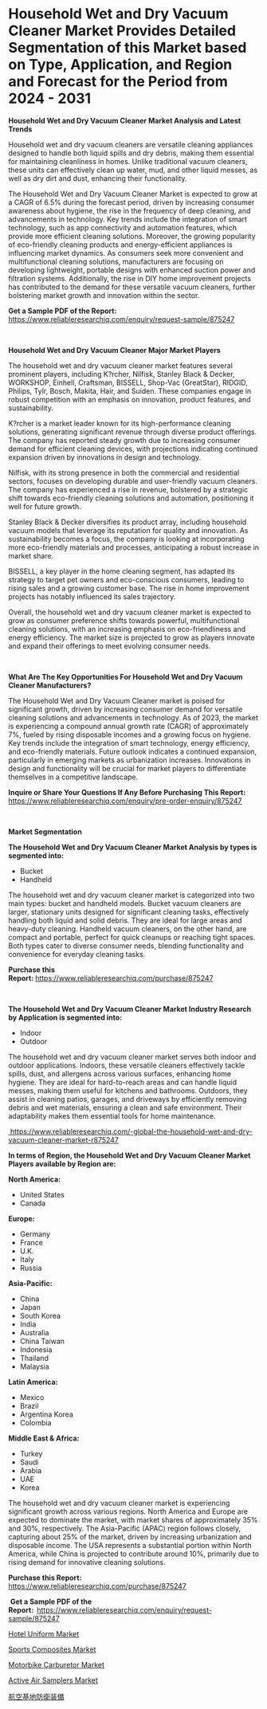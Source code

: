 <p><h1>Household Wet and Dry Vacuum Cleaner Market Provides Detailed Segmentation of this Market based on Type, Application, and Region and Forecast for the Period from 2024 - 2031</h1></p><p><strong>Household Wet and Dry Vacuum Cleaner Market Analysis and Latest Trends</strong></p>
<p><p>Household wet and dry vacuum cleaners are versatile cleaning appliances designed to handle both liquid spills and dry debris, making them essential for maintaining cleanliness in homes. Unlike traditional vacuum cleaners, these units can effectively clean up water, mud, and other liquid messes, as well as dry dirt and dust, enhancing their functionality.</p><p>The Household Wet and Dry Vacuum Cleaner Market is expected to grow at a CAGR of 6.5% during the forecast period, driven by increasing consumer awareness about hygiene, the rise in the frequency of deep cleaning, and advancements in technology. Key trends include the integration of smart technology, such as app connectivity and automation features, which provide more efficient cleaning solutions. Moreover, the growing popularity of eco-friendly cleaning products and energy-efficient appliances is influencing market dynamics. As consumers seek more convenient and multifunctional cleaning solutions, manufacturers are focusing on developing lightweight, portable designs with enhanced suction power and filtration systems. Additionally, the rise in DIY home improvement projects has contributed to the demand for these versatile vacuum cleaners, further bolstering market growth and innovation within the sector.</p></p>
<p><strong>Get a Sample PDF of the Report:&nbsp;</strong> <a href="https://www.reliableresearchiq.com/enquiry/request-sample/875247">https://www.reliableresearchiq.com/enquiry/request-sample/875247</a></p>
<p>&nbsp;</p>
<p><strong>Household Wet and Dry Vacuum Cleaner Major Market Players</strong></p>
<p><p>The household wet and dry vacuum cleaner market features several prominent players, including K?rcher, Nilfisk, Stanley Black & Decker, WORKSHOP, Einhell, Craftsman, BISSELL, Shop-Vac (GreatStar), RIDGID, Philips, Tylr, Bosch, Makita, Hair, and Suiden. These companies engage in robust competition with an emphasis on innovation, product features, and sustainability.</p><p>K?rcher is a market leader known for its high-performance cleaning solutions, generating significant revenue through diverse product offerings. The company has reported steady growth due to increasing consumer demand for efficient cleaning devices, with projections indicating continued expansion driven by innovations in design and technology.</p><p>Nilfisk, with its strong presence in both the commercial and residential sectors, focuses on developing durable and user-friendly vacuum cleaners. The company has experienced a rise in revenue, bolstered by a strategic shift towards eco-friendly cleaning solutions and automation, positioning it well for future growth.</p><p>Stanley Black & Decker diversifies its product array, including household vacuum models that leverage its reputation for quality and innovation. As sustainability becomes a focus, the company is looking at incorporating more eco-friendly materials and processes, anticipating a robust increase in market share.</p><p>BISSELL, a key player in the home cleaning segment, has adapted its strategy to target pet owners and eco-conscious consumers, leading to rising sales and a growing customer base. The rise in home improvement projects has notably influenced its sales trajectory.</p><p>Overall, the household wet and dry vacuum cleaner market is expected to grow as consumer preference shifts towards powerful, multifunctional cleaning solutions, with an increasing emphasis on eco-friendliness and energy efficiency. The market size is projected to grow as players innovate and expand their offerings to meet evolving consumer needs.</p></p>
<p>&nbsp;</p>
<p><strong>What Are The Key Opportunities For Household Wet and Dry Vacuum Cleaner Manufacturers?</strong></p>
<p><p>The Household Wet and Dry Vacuum Cleaner market is poised for significant growth, driven by increasing consumer demand for versatile cleaning solutions and advancements in technology. As of 2023, the market is experiencing a compound annual growth rate (CAGR) of approximately 7%, fueled by rising disposable incomes and a growing focus on hygiene. Key trends include the integration of smart technology, energy efficiency, and eco-friendly materials. Future outlook indicates a continued expansion, particularly in emerging markets as urbanization increases. Innovations in design and functionality will be crucial for market players to differentiate themselves in a competitive landscape.</p></p>
<p><strong>Inquire or Share Your Questions If Any Before Purchasing This Report:</strong> <a href="https://www.reliableresearchiq.com/enquiry/pre-order-enquiry/875247">https://www.reliableresearchiq.com/enquiry/pre-order-enquiry/875247</a></p>
<p>&nbsp;</p>
<p><strong>Market Segmentation</strong></p>
<p><strong>The Household Wet and Dry Vacuum Cleaner Market Analysis by types is segmented into:</strong></p>
<p><ul><li>Bucket</li><li>Handheld</li></ul></p>
<p><p>The household wet and dry vacuum cleaner market is categorized into two main types: bucket and handheld models. Bucket vacuum cleaners are larger, stationary units designed for significant cleaning tasks, effectively handling both liquid and solid debris. They are ideal for large areas and heavy-duty cleaning. Handheld vacuum cleaners, on the other hand, are compact and portable, perfect for quick cleanups or reaching tight spaces. Both types cater to diverse consumer needs, blending functionality and convenience for everyday cleaning tasks.</p></p>
<p><strong>Purchase this Report:&nbsp;</strong><a href="https://www.reliableresearchiq.com/purchase/875247">https://www.reliableresearchiq.com/purchase/875247</a></p>
<p>&nbsp;</p>
<p><strong>The Household Wet and Dry Vacuum Cleaner Market Industry Research by Application is segmented into:</strong></p>
<p><ul><li>Indoor</li><li>Outdoor</li></ul></p>
<p><p>The household wet and dry vacuum cleaner market serves both indoor and outdoor applications. Indoors, these versatile cleaners effectively tackle spills, dust, and allergens across various surfaces, enhancing home hygiene. They are ideal for hard-to-reach areas and can handle liquid messes, making them useful for kitchens and bathrooms. Outdoors, they assist in cleaning patios, garages, and driveways by efficiently removing debris and wet materials, ensuring a clean and safe environment. Their adaptability makes them essential tools for home maintenance.</p></p>
<p><a href="https://www.reliableresearchiq.com/-global-the-household-wet-and-dry-vacuum-cleaner-market-r875247">&nbsp;https://www.reliableresearchiq.com/-global-the-household-wet-and-dry-vacuum-cleaner-market-r875247</a></p>
<p><strong>In terms of Region, the Household Wet and Dry Vacuum Cleaner Market Players available by Region are:</strong></p>
<p>
    <p> <strong> North America: </strong>
        <ul>
            <li>United States</li>
            <li>Canada</li>
        </ul>
        </p> 
    <p> <strong> Europe: </strong>
        <ul>
            <li>Germany</li>
            <li>France</li>
            <li>U.K.</li>
            <li>Italy</li>
            <li>Russia</li>
        </ul>
        </p> 
    <p> <strong> Asia-Pacific: </strong>
        <ul>
            <li>China</li>
            <li>Japan</li>
            <li>South Korea</li>
            <li>India</li>
            <li>Australia</li>
            <li>China Taiwan</li>
            <li>Indonesia</li>
            <li>Thailand</li>
            <li>Malaysia</li>
        </ul>
        </p> 
    <p> <strong> Latin America: </strong>
        <ul>
            <li>Mexico</li>
            <li>Brazil</li>
            <li>Argentina Korea</li>
            <li>Colombia</li>
        </ul>
        </p> 
    <p> <strong> Middle East & Africa: </strong>
        <ul>
            <li>Turkey</li>
            <li>Saudi</li>
            <li>Arabia</li>
            <li>UAE</li>
            <li>Korea</li>
        </ul>
    </p>
    </p>
<p><p>The household wet and dry vacuum cleaner market is experiencing significant growth across various regions. North America and Europe are expected to dominate the market, with market shares of approximately 35% and 30%, respectively. The Asia-Pacific (APAC) region follows closely, capturing about 25% of the market, driven by increasing urbanization and disposable income. The USA represents a substantial portion within North America, while China is projected to contribute around 10%, primarily due to rising demand for innovative cleaning solutions.</p></p>
<p><strong>Purchase this Report: </strong><a href="https://www.reliableresearchiq.com/purchase/875247">https://www.reliableresearchiq.com/purchase/875247</a></p>
<p>&nbsp;<strong>Get a Sample PDF of the Report:&nbsp;&nbsp;</strong><a href="https://www.reliableresearchiq.com/enquiry/request-sample/875247">https://www.reliableresearchiq.com/enquiry/request-sample/875247</a></p>
<p><strong></strong></p>
<p><p><a href="https://github.com/Chiragrp22/Market-Research-Report-List-6/blob/main/hotel-uniform-market.md">Hotel Uniform Market</a></p><p><a href="https://medium.com/@janetchuaf36/the-sports-composites-market-is-anticipated-to-experience-significant-growth-with-a-projected-2a91d9134f5d">Sports Composites Market</a></p><p><a href="https://www.linkedin.com/pulse/global-motorbike-carburetor-market-product-type-application-rat5e?trackingId=czb8IP72RUWHmwuOb6KZZQ%3D%3D">Motorbike Carburetor Market</a></p><p><a href="https://medium.com/@luke.russell779/the-active-air-samplers-market-report-analyzes-important-operational-and-performance-data-so-one-6abbc8133641">Active Air Samplers Market</a></p><p><a href="https://medium.com/@durgin521/air-based-defense-equipment-market-%E3%81%AE%E3%82%B0%E3%83%AD%E3%83%BC%E3%83%90%E3%83%AB%E5%B8%82%E5%A0%B4%E6%A6%82%E8%A6%81%E3%81%AF-%E4%B8%96%E7%95%8C%E3%81%8A%E3%82%88%E3%81%B3%E4%B8%BB%E8%A6%81%E5%B8%82%E5%A0%B4%E3%81%AB%E3%81%8A%E3%81%91%E3%82%8B%E6%A5%AD%E7%95%8C%E3%81%AB%E5%BD%B1%E9%9F%BF%E3%82%92%E4%B8%8E%E3%81%88%E3%82%8B%E4%B8%BB%E8%A6%81%E3%81%AA%E3%83%88%E3%83%AC%E3%83%B3%E3%83%89%E3%81%AB%E3%81%A4%E3%81%84%E3%81%A6-%E7%8B%AC%E8%87%AA%E3%81%AE%E8%A6%96%E7%82%B9%E3%82%92%E6%8F%90%E4%BE%9B%E3%81%97%E3%81%BE%E3%81%99-0e12e8583f1f">航空基地防衛装備</a></p></p>